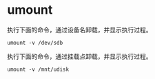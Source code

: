 # umount

执行下面的命令，通过设备名卸载，并显示执行过程。

```
umount -v /dev/sdb
```

执行下面的命令，通过挂载点卸载，并显示执行过程。

```
umount -v /mnt/udisk
```

